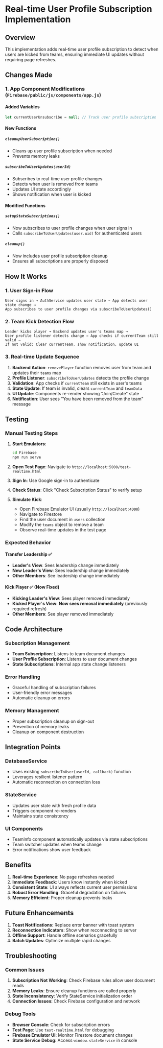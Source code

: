 # Real-time User Profile Subscription Implementation

## Overview
This implementation adds real-time user profile subscription to detect when users are kicked from teams, ensuring immediate UI updates without requiring page refreshes.

## Changes Made

### 1. App Component Modifications (`Firebase/public/js/components/app.js`)

#### Added Variables
```javascript
let currentUserUnsubscribe = null; // Track user profile subscription
```

#### New Functions

##### `cleanupUserSubscription()`
- Cleans up user profile subscription when needed
- Prevents memory leaks

##### `subscribeToUserUpdates(userId)`
- Subscribes to real-time user profile changes
- Detects when user is removed from teams
- Updates UI state accordingly
- Shows notification when user is kicked

#### Modified Functions

##### `setupStateSubscriptions()`
- Now subscribes to user profile changes when user signs in
- Calls `subscribeToUserUpdates(user.uid)` for authenticated users

##### `cleanup()`
- Now includes user profile subscription cleanup
- Ensures all subscriptions are properly disposed

## How It Works

### 1. User Sign-in Flow
```
User signs in → AuthService updates user state → App detects user state change → 
App subscribes to user profile changes via subscribeToUserUpdates()
```

### 2. Team Kick Detection Flow
```
Leader kicks player → Backend updates user's teams map → 
User profile listener detects change → App checks if currentTeam still valid → 
If not valid: Clear currentTeam, show notification, update UI
```

### 3. Real-time Update Sequence
1. **Backend Action**: `removePlayer` function removes user from team and updates their `teams` map
2. **Profile Listener**: `subscribeToUserUpdates` detects the profile change
3. **Validation**: App checks if `currentTeam` still exists in user's teams
4. **State Update**: If team is invalid, clears `currentTeam` and `teamData`
5. **UI Update**: Components re-render showing "Join/Create" state
6. **Notification**: User sees "You have been removed from the team" message

## Testing

### Manual Testing Steps

1. **Start Emulators**:
   ```bash
   cd Firebase
   npm run serve
   ```

2. **Open Test Page**: Navigate to `http://localhost:5000/test-realtime.html`

3. **Sign In**: Use Google sign-in to authenticate

4. **Check Status**: Click "Check Subscription Status" to verify setup

5. **Simulate Kick**: 
   - Open Firebase Emulator UI (usually `http://localhost:4000`)
   - Navigate to Firestore
   - Find the user document in `users` collection
   - Modify the `teams` object to remove a team
   - Observe real-time updates in the test page

### Expected Behavior

#### Transfer Leadership ✅
- **Leader's View**: Sees leadership change immediately
- **New Leader's View**: Sees leadership change immediately
- **Other Members**: See leadership change immediately

#### Kick Player ✅ (Now Fixed)
- **Kicking Leader's View**: Sees player removed immediately
- **Kicked Player's View**: **Now sees removal immediately** (previously required refresh)
- **Other Members**: See player removed immediately

## Code Architecture

### Subscription Management
- **Team Subscription**: Listens to team document changes
- **User Profile Subscription**: Listens to user document changes
- **State Subscriptions**: Internal app state change listeners

### Error Handling
- Graceful handling of subscription failures
- User-friendly error messages
- Automatic cleanup on errors

### Memory Management
- Proper subscription cleanup on sign-out
- Prevention of memory leaks
- Cleanup on component destruction

## Integration Points

### DatabaseService
- Uses existing `subscribeToUser(userId, callback)` function
- Leverages resilient listener pattern
- Automatic reconnection on connection loss

### StateService
- Updates user state with fresh profile data
- Triggers component re-renders
- Maintains state consistency

### UI Components
- TeamInfo component automatically updates via state subscriptions
- Team switcher updates when teams change
- Error notifications show user feedback

## Benefits

1. **Real-time Experience**: No page refreshes needed
2. **Immediate Feedback**: Users know instantly when kicked
3. **Consistent State**: UI always reflects current user permissions
4. **Robust Error Handling**: Graceful degradation on failures
5. **Memory Efficient**: Proper cleanup prevents leaks

## Future Enhancements

1. **Toast Notifications**: Replace error banner with toast system
2. **Reconnection Indicators**: Show when reconnecting to server
3. **Offline Support**: Handle offline scenarios gracefully
4. **Batch Updates**: Optimize multiple rapid changes

## Troubleshooting

### Common Issues

1. **Subscription Not Working**: Check Firebase rules allow user document reads
2. **Memory Leaks**: Ensure cleanup functions are called properly
3. **State Inconsistency**: Verify StateService initialization order
4. **Connection Issues**: Check Firebase configuration and network

### Debug Tools

- **Browser Console**: Check for subscription errors
- **Test Page**: Use `test-realtime.html` for debugging
- **Firebase Emulator UI**: Monitor Firestore document changes
- **State Service Debug**: Access `window.stateService` in console 